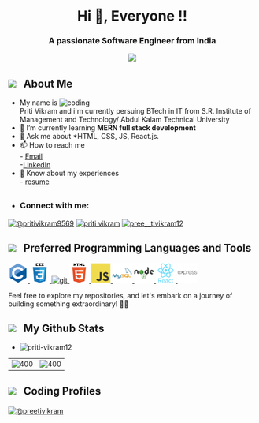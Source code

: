 <h1 align="center">Hi 👋, Everyone !!</h1>
<h3 align="center">A passionate Software Engineer from India</h3>

<p align = "center"><img src = "https://readme-typing-svg.herokuapp.com?font=Time+New+Roman&color=%23FFA550&size=25&center=true&vCenter=true&width=500&height=100&lines=IT+Engineering+Student;Always+learning+new+things"></p>

## <img src = "https://github-production-user-asset-6210df.s3.amazonaws.com/73993775/283929614-7d083e4b-8c04-4c94-b996-085e97c9a6a0.gif" width = 41px>&nbsp;&nbsp; About Me
<img  align="right" alt="coding" width="400" src= https://media.tenor.com/YhA5nO9jiCkAAAAM/ika-musume.gif>


- My name is Priti Vikram and i'm currently persuing BTech in IT from S.R. Institute of Management and Technology/ Abdul Kalam Technical 
  University
- 🌱 I’m currently learning **MERN full stack development**
- 💬 Ask me about *HTML, CSS, JS, React.js.
- 📫 How to reach me <br>   - [Email](pritivikra9569@gmail.com) <Br> -[LinkedIn](https://www.linkedin.com/in/preeti-vikram-12a476280?)
- 📄 Know about my experiences<br>- [resume ](https://drive.google.com/file/d/1IOgpe8ASGJDQi8HxNPet8d_q35TiwJ53/view?usp=drivesdk)


<!-- - *Portfolio:* [Portfolio]() -->


- ## <h3 align="left">Connect with me:</h3>
<p align="left">
<a href="https://twitter.com/@pritivikram9569" target="blank"><img align="center" src="https://raw.githubusercontent.com/rahuldkjain/github-profile-readme-generator/master/src/images/icons/Social/twitter.svg" alt="@pritivikram9569" height="30" width="40" /></a>
<a href="https://linkedin.com/in/priti vikram" target="blank"><img align="center" src="https://raw.githubusercontent.com/rahuldkjain/github-profile-readme-generator/master/src/images/icons/Social/linked-in-alt.svg" alt="priti vikram" height="30" width="40" /></a>
<a href="https://instagram.com/pree__tivikram12" target="blank"><img align="center" src="https://raw.githubusercontent.com/rahuldkjain/github-profile-readme-generator/master/src/images/icons/Social/instagram.svg" alt="pree__tivikram12" height="30" width="40" /></a>
</p>



## <img src = "https://github-production-user-asset-6210df.s3.amazonaws.com/73993775/285126925-0b3a8bfe-ddfb-4c7f-93db-3517b0b6fe69.gif" width = 36px>&nbsp;&nbsp; Preferred Programming Languages and Tools



<p align="left"> <a href="https://www.cprogramming.com/" target="_blank" rel="noreferrer"> <img src="https://raw.githubusercontent.com/devicons/devicon/master/icons/c/c-original.svg" alt="c" width="40" height="40"/> </a> <a href="https://www.w3schools.com/css/" target="_blank" rel="noreferrer"> <img src="https://raw.githubusercontent.com/devicons/devicon/master/icons/css3/css3-original-wordmark.svg" alt="css3" width="40" height="40"/> </a> <a href="https://git-scm.com/" target="_blank" rel="noreferrer"> <img src="https://www.vectorlogo.zone/logos/git-scm/git-scm-icon.svg" alt="git" width="40" height="40"/> </a> <a href="https://www.w3.org/html/" target="_blank" rel="noreferrer"> <img src="https://raw.githubusercontent.com/devicons/devicon/master/icons/html5/html5-original-wordmark.svg" alt="html5" width="40" height="40"/> </a> <a href="https://developer.mozilla.org/en-US/docs/Web/JavaScript" target="_blank" rel="noreferrer"> <img src="https://raw.githubusercontent.com/devicons/devicon/master/icons/javascript/javascript-original.svg" alt="javascript" width="40" height="40"/> </a> <a href="https://www.mysql.com/" target="_blank" rel="noreferrer"> <img src="https://raw.githubusercontent.com/devicons/devicon/master/icons/mysql/mysql-original-wordmark.svg" alt="mysql" width="40" height="40"/> </a> <a href="https://nodejs.org" target="_blank" rel="noreferrer"> <img src="https://raw.githubusercontent.com/devicons/devicon/master/icons/nodejs/nodejs-original-wordmark.svg" alt="nodejs" width="40" height="40"/> </a> <a href="https://reactjs.org/" target="_blank" rel="noreferrer"> <img src="https://raw.githubusercontent.com/devicons/devicon/master/icons/react/react-original-wordmark.svg" alt="react" width="40" height="40"/> </a> <a href="https://expressjs.com" target="_blank" rel="noreferrer"> <img src="https://raw.githubusercontent.com/devicons/devicon/master/icons/express/express-original-wordmark.svg" alt="express" width="40" height="40"/> </a></p> 


Feel free to explore my repositories, and let's embark on a journey of building something extraordinary! 🚀✨

## <img src = "https://github-production-user-asset-6210df.s3.amazonaws.com/73993775/283932715-9307f2e9-03b3-4b2f-afc4-17f425b4a8ab.gif" width = 50px>&nbsp;&nbsp; My Github Stats

- <p align="left"> <img src="https://komarev.com/ghpvc/?username=priti-vikram12&label=Profile%20views&color=0e75b6&style=flat" alt="priti-vikram12" /> </p>

<table>
  <tr>
     <td align="center">
        <img alt="400" src="https://github-readme-stats.vercel.app/api?username=priti-vikram12&show_icons=true&locale=en" alt="priti-vikram12" />
    </td>
    <td align="center">
      <img alt="400" src="https://github-readme-streak-stats.herokuapp.com/?user=priti-vikram12&" alt="priti-vikram12" />
    </td>
</table>    
        

## <img src = "https://github-production-user-asset-6210df.s3.amazonaws.com/63473496/269538977-6fcc0b23-7e1d-486d-a645-af95004682f8.gif" width = 37px>&nbsp;&nbsp; Coding Profiles

<p align = "left">
  <a href="https://www.hackerrank.com/@preetivikram" target="blank"><img align="center" src="https://raw.githubusercontent.com/rahuldkjain/github-profile-readme-generator/master/src/images/icons/Social/hackerrank.svg" alt="@preetivikram" height="30" width="40" /></a>
</p><br>
<!--
